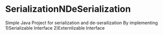 # SerializationNDeSerialization
Simple Java Project for serialization and de-serailization
By implementing 
1)Serializable Interface
2)Externlizable Interface
